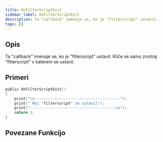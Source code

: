```yaml
---
title: OnFilterScriptExit
sidebar_label: OnFilterScriptExit
description: Ta "callback" imenuje se, ko je "filterscript" ustavil.
tags: []
---
```


## Opis

Ta "callback" imenuje se, ko je "filterscript" ustavil. Kliče se samo znotraj "filterscript" v katerem se ustavil.

## Primeri

```c
public OnFilterScriptExit()
{
    print("\n--------------------------------------");
    print(" Moj "filterscript" se ustavil");
    print("--------------------------------------\n");
    return 1;
}
```

## Povezane Funkcijo
